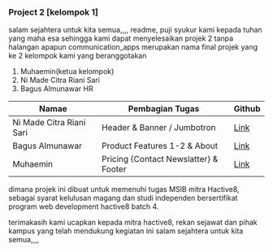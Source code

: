 ### Project 2 [kelompok 1]

salam sejahtera untuk kita semua,,,,
readme, puji syukur kami kepada tuhan yang maha esa sehingga kami dapat menyelesaikan projek 2 tanpa halangan apapun
communication_apps merupakan nama final projek yang ke 2 kelompok kami yang beranggotakan

1. Muhaemin(ketua kelompok)
2. Ni Made Citra Riani Sari
3. Bagus Almunawar HR

| Namae                    | Pembagian Tugas                       | Github                               |
| ------------------------ | ------------------------------------- | ------------------------------------ |
| Ni Made Citra Riani Sari | Header & Banner / Jumbotron           | [Link](https://github.com/kinchanie) |
| Bagus Almunawar          | Product Features 1-2 & About          | [Link](https://github.com/bagusaro)  |
| Muhaemin                 | Pricing {Contact Newslatter} & Footer | [Link](https://github.com/mhaemnn)   |

dimana projek ini dibuat untuk memenuhi tugas MSIB mitra Hactive8, sebagai syarat kelulusan magang dan studi independen bersertifikat program web development hactive8 batch 4.

terimakasih kami ucapkan kepada mitra hactive8, rekan sejawat dan pihak kampus yang telah mendukung kegiatan ini
salam sejahtera untuk kita semua,,,,
